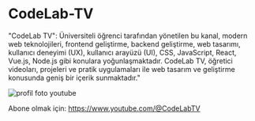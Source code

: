 # CodeLab-TV

"CodeLab TV": Üniversiteli öğrenci tarafından yönetilen bu kanal, modern web teknolojileri, frontend geliştirme, backend geliştirme, web tasarımı, kullanıcı deneyimi (UX), kullanıcı arayüzü (UI), CSS, JavaScript, React, Vue.js, Node.js gibi konulara yoğunlaşmaktadır. CodeLab TV, öğretici videoları, projeleri ve pratik uygulamaları ile web tasarım ve geliştirme konusunda geniş bir içerik sunmaktadır."


![profil foto youtube](https://github.com/mratsag/CodeLab-TV/assets/127969978/52ad7c78-6502-4008-97da-9ab952e143e9)


Abone olmak için: https://www.youtube.com/@CodeLabTV
